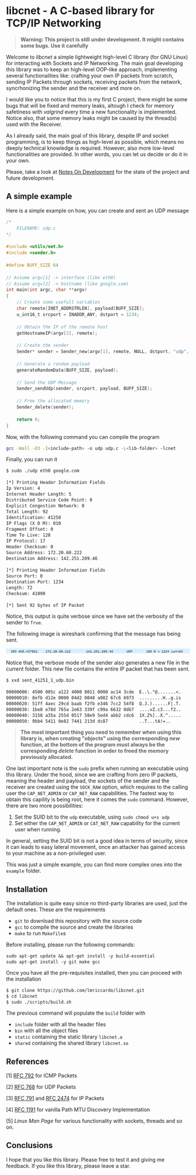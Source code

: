 # libcnet - A C-based library for TCP/IP Networking

> **Warning: This project is still under development. It might contains some bugs. Use it carefully**

Welcome to *libcnet* a simple lightweight high-level C library (for GNU Linux) for interacting with Sockets and IP Networking. The main goal
developing this library was to keep an high-level OOP-like approach, implementing several functionalities like: crafting your 
own IP packets from scratch, sending IP Packets through sockets, receiving packets from the network, syncrhonizing 
the sender and the receiver and more on. 

I would like you to notice that this is my first C project, there might be some bugs that will be fixed and memory leaks,
altough I check for memory safetiness with *valgrind* every time a new functionality is implemented. Notice also, that some
memory leaks might be caused by the thread(s) used with the Receiver. 

As I already said, the main goal of this library, despite IP and socket programming, is to keep things as high-level
as possible, which means no deeply technical knowledge is required. However, also more low-level functionalities are
provided. In other words, you can let us decide or do it in your own. 

Please, take a look at [Notes On Development](Note.md) for the state of the project and future development.

## A simple example

Here is a simple example on how, you can create and sent an UDP message

```c
/*
    FILENAME: udp.c
*/

#include <utils/net.h>
#include <sender.h>

#define BUFF_SIZE 64

// Assume argv[1] -> interface (like eth0)
// Assume argv[2] -> hostname (like google.com)
int main(int argc, char **argv)
{
    // Create some usefull variables
    char remote[INET_ADDRSTRLEN], payload[BUFF_SIZE];
    u_int16_t srcport = INADDR_ANY, dstport = 1234;

    // Obtain the IP of the remote host
    getHostnameIP(argv[2], remote);

    // Create the sender
    Sender* sender = Sender_new(argv[1], remote, NULL, dstport, "udp", true);

    // Generate a random payload
    generateRandomData(BUFF_SIZE, payload);

    // Send the UDP Message
    Sender_sendUdp(sender, srcport, payload, BUFF_SIZE);

    // Free the allocated memory
    Sender_delete(sender);

    return 0;
}
```

Now, with the following command you can compile the program

```bash
gcc -Wall -O3 -I<include-path> -o udp udp.c -L<lib-folder> -lcnet
```

Finally, you can run it

```
$ sudo ./udp eth0 google.com

[*] Printing Header Information Fields
Ip Version: 4
Internet Header Length: 5
Distributed Service Code Point: 0
Explicit Congestion Network: 0
Total Length: 92
Identification: 41250
IP Flags (X D M): 010
Fragment Offset: 0
Time To Live: 128
IP Protocol: 17
Header Checksum: 0
Source Address: 172.20.60.222
Destination Address: 142.251.209.46

[*] Printing Header Information Fields
Source Port: 0
Destination Port: 1234
Length: 72
Checksum: 41090

[*] Sent 92 bytes of IP Packet
```

Notice, this output is quite verbose since we have set the verbosity of the sender to `True`. 

The following image is wireshark confirming that the message has being sent.

![alt text](docs/imgs/udp-wireshark-capture.png)

Notice that, the verbose mode of the sender also generates a new file in the current folder. This new file
contains the entire IP packet that has been sent.

```
$ xxd sent_41251_1_udp.bin 

00000000: 4500 005c a122 4000 8011 0000 ac14 3cde  E..\."@.......<.
00000010: 8efb d12e 0000 04d2 0048 a082 67c6 6973  .........H..g.is
00000020: 51ff 4aec 29cd baab f2fb e346 7cc2 54f8  Q.J.)......F|.T.
00000030: 1be8 e78d 765a 2e63 339f c99a 6632 0db7  ....vZ.c3...f2..
00000040: 3158 a35a 255d 0517 58e9 5ed4 abb2 cdc6  1X.Z%]..X.^.....
00000050: 9bb4 5411 0e82 7441 213d dc87            ..T...tA!=..
```

> **The most important thing you need to remember when using this library is, when creating "objects" using the**
> **corresponding _new_ function, at the bottom of the program must always be the corresponding _delete_ function**
> **in order to freed the memory previously allocated.**

One last important note is the `sudo` prefix when running an executable using this library. Under the hood, since
we are crafting from zero IP packets, meaning the header and payload, the sockets of the sender and the receiver
are created using the `SOCK_RAW` option, which requires to the calling user the `CAP_NET_ADMIN` or `CAP_NET_RAW` 
capabilities. The fastest way to obtain this capility is being root, here it comes the `sudo` command. However, 
there are two more possibilities:

1. Set the SUID bit to the `udp` executable, using `sudo chmod u+s udp`
2. Set either the `CAP_NET_ADMIN` or `CAT_NET_RAW` capability for the current user when running.

In general, setting the SUID bit is not a good idea in terms of security, since it can leads to easy lateral
movement, once an attacker has gained access to your machine as a non-privileged user. 

This was just a simple example, you can find more complex ones into the `example` folder.

## Installation

The installation is quite easy since no third-party libraries are used, just the default ones. These are the requirements

- `git` to download this repository with the source code
- `gcc` to compile the source and create the libraries
- `make` to run `Makefile`s

Before installing, please run the following commands:

```
sudo apt-get update && apt-get install -y build-essential
sudo apt-get install -y git make gcc
```

Once you have all the pre-requisites installed, then you can proceed with the installation

```
$ git clone https://github.com/lmriccardo/libcnet.git
$ cd libcnet
$ sudo ./scripts/build.sh
```

The previous command will populate the `build` folder with

- `include` folder with all the header files
- `bin` with all the object files
- `static` containing the static library `libcnet.a`
- `shared` containing the shared library `libcnet.so`

## References

[1] [RFC 792](https://datatracker.ietf.org/doc/html/rfc792) for ICMP Packets

[2] [RFC 768](https://datatracker.ietf.org/doc/html/rfc768) for UDP Packets

[3] [RFC 791](https://datatracker.ietf.org/doc/html/rfc791) and [RFC 2474](https://datatracker.ietf.org/doc/html/rfc2474) for IP Packets

[4] [RFC 1191](https://datatracker.ietf.org/doc/html/rfc1191) for vanilla Path MTU Discovery Implementation

[5] *Linux Man Page* for various functionality with sockets, threads and so on.

## Conclusions

I hope that you like this library. Please free to test it and giving me feedback. If you like this library, please leave a star.